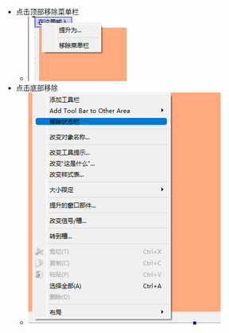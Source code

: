 - 点击顶部移除菜单栏
	- ![2d090feda821c5043289a6258f08ba21.png](../../../../../_resources/2d090feda821c5043289a6258f08ba21.png)
- 点击底部移除
	- ![8c099ea3c8f0884af1223cb6e7f12957.png](../../../../../_resources/8c099ea3c8f0884af1223cb6e7f12957.png)